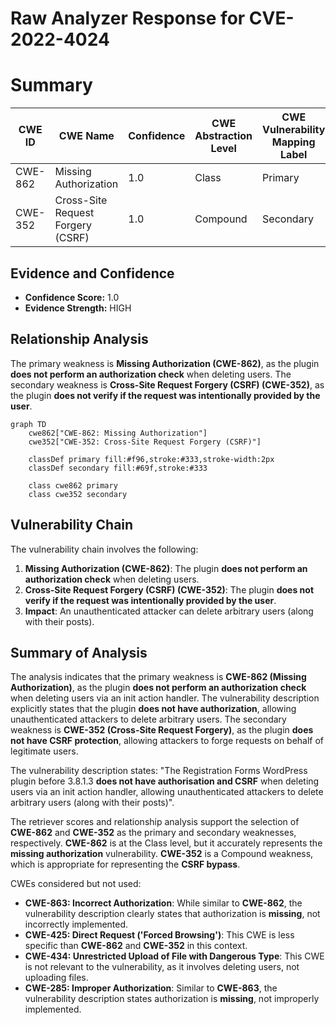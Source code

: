 # Raw Analyzer Response for CVE-2022-4024

# Summary
| CWE ID | CWE Name | Confidence | CWE Abstraction Level | CWE Vulnerability Mapping Label | CWE-Vulnerability Mapping Notes |
|---|---|---|---|---|---|
| CWE-862 | Missing Authorization | 1.0 | Class | Primary | Allowed-with-Review |
| CWE-352 | Cross-Site Request Forgery (CSRF) | 1.0 | Compound | Secondary | Allowed |

## Evidence and Confidence

*   **Confidence Score:** 1.0
*   **Evidence Strength:** HIGH

## Relationship Analysis
The primary weakness is **Missing Authorization (CWE-862)**, as the plugin **does not perform an authorization check** when deleting users. The secondary weakness is **Cross-Site Request Forgery (CSRF) (CWE-352)**, as the plugin **does not verify if the request was intentionally provided by the user**.

```mermaid
graph TD
    cwe862["CWE-862: Missing Authorization"]
    cwe352["CWE-352: Cross-Site Request Forgery (CSRF)"]

    classDef primary fill:#f96,stroke:#333,stroke-width:2px
    classDef secondary fill:#69f,stroke:#333
    
    class cwe862 primary
    class cwe352 secondary
```

## Vulnerability Chain
The vulnerability chain involves the following:
1.  **Missing Authorization (CWE-862)**: The plugin **does not perform an authorization check** when deleting users.
2.  **Cross-Site Request Forgery (CSRF) (CWE-352)**: The plugin **does not verify if the request was intentionally provided by the user**.
3.  **Impact**: An unauthenticated attacker can delete arbitrary users (along with their posts).

## Summary of Analysis
The analysis indicates that the primary weakness is **CWE-862 (Missing Authorization)**, as the plugin **does not perform an authorization check** when deleting users via an init action handler. The vulnerability description explicitly states that the plugin **does not have authorization**, allowing unauthenticated attackers to delete arbitrary users. The secondary weakness is **CWE-352 (Cross-Site Request Forgery)**, as the plugin **does not have CSRF protection**, allowing attackers to forge requests on behalf of legitimate users.

The vulnerability description states: "The Registration Forms WordPress plugin before 3.8.1.3 **does not have authorisation and CSRF** when deleting users via an init action handler, allowing unauthenticated attackers to delete arbitrary users (along with their posts)".

The retriever scores and relationship analysis support the selection of **CWE-862** and **CWE-352** as the primary and secondary weaknesses, respectively. **CWE-862** is at the Class level, but it accurately represents the **missing authorization** vulnerability. **CWE-352** is a Compound weakness, which is appropriate for representing the **CSRF bypass**.

CWEs considered but not used:

*   **CWE-863: Incorrect Authorization**: While similar to **CWE-862**, the vulnerability description clearly states that authorization is **missing**, not incorrectly implemented.
*   **CWE-425: Direct Request ('Forced Browsing')**: This CWE is less specific than **CWE-862** and **CWE-352** in this context.
*   **CWE-434: Unrestricted Upload of File with Dangerous Type**: This CWE is not relevant to the vulnerability, as it involves deleting users, not uploading files.
*   **CWE-285: Improper Authorization**: Similar to **CWE-863**, the vulnerability description states authorization is **missing**, not improperly implemented.